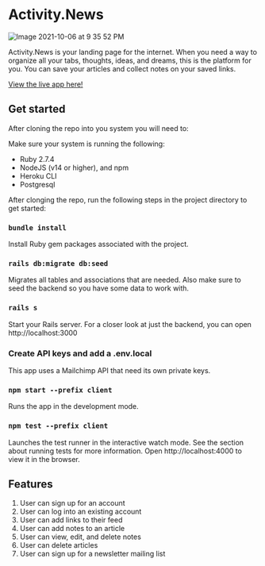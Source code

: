 # Activity.News

![Image 2021-10-06 at 9 35 52 PM](https://user-images.githubusercontent.com/6384642/136321067-97c72f14-f4f9-4ff9-b164-c3c006fdef32.jpg)

Activity.News is your landing page for the internet. When you need a way to organize all your tabs, thoughts, ideas, and dreams, this is the platform for you. You can save your articles and collect notes on your saved links. 

<a href="https://activity-news-app.herokuapp.com/">View the live app here!</a>

## Get started

After cloning the repo into you system you will need to:

Make sure your system is running the following:
- Ruby 2.7.4
- NodeJS (v14 or higher), and npm
- Heroku CLI
- Postgresql

After clonging the repo, run the following steps in the project directory to get started:

### `bundle install`
Install Ruby gem packages associated with the project.

### `rails db:migrate db:seed`
Migrates all tables and associations that are needed. Also make sure to seed the backend so you have some data to work with.

### `rails s`
Start your Rails server. For a closer look at just the backend, you can open http://localhost:3000

### Create API keys and add a .env.local
This app uses a Mailchimp API that need its own private keys.

### `npm start --prefix client`
Runs the app in the development mode.

### `npm test --prefix client`
Launches the test runner in the interactive watch mode. See the section about running tests for more information. Open http://localhost:4000 to view it in the browser.

## Features

1. User can sign up for an account
2. User can log into an existing account
3. User can add links to their feed
4. User can add notes to an article
5. User can view, edit, and delete notes
6. User can delete articles
7. User can sign up for a newsletter mailing list

